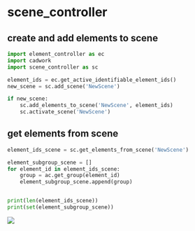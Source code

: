 # scene_controller
## create and add elements to scene

```python 
import element_controller as ec
import cadwork
import scene_controller as sc

element_ids = ec.get_active_identifiable_element_ids()
new_scene = sc.add_scene('NewScene')

if new_scene:
    sc.add_elements_to_scene('NewScene', element_ids)
    sc.activate_scene('NewScene')

```

## get elements from scene

```python 
element_ids_scene = sc.get_elements_from_scene('NewScene')

element_subgroup_scene = []
for element_id in element_ids_scene:
    group = ac.get_group(element_id)
    element_subgroup_scene.append(group)


print(len(element_ids_scene))
print(set(element_subgroup_scene))

```
<noscript>
    <img src="https://analytics.cadwork.ca/ingress/e6b1702b-6224-4e93-94b7-9e4c2cd7ae06/pixel.gif">
</noscript>
<script defer src="https://analytics.cadwork.ca/ingress/e6b1702b-6224-4e93-94b7-9e4c2cd7ae06/script.js"></script>